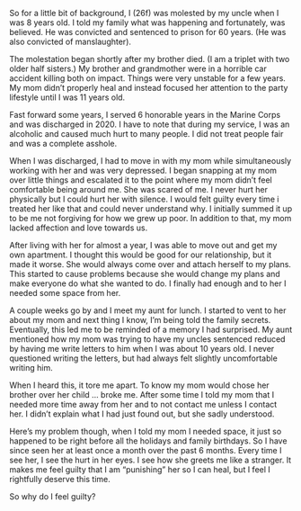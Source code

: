 So for a little bit of background, I (26f) was molested by my uncle when I was 8 years old. I told my family what was happening and fortunately, was believed.  He was convicted and sentenced to prison for 60 years. (He was also convicted of manslaughter).

The molestation began shortly after my brother died. (I am a triplet with two older half sisters.) My brother and grandmother were in a horrible car accident killing both on impact. Things were very unstable for a few years. My mom didn’t properly heal and instead focused her attention to the party lifestyle until I was 11 years old. 

Fast forward some years, I served 6 honorable years in the Marine Corps and was discharged in 2020. I have to note that during my service, I was an alcoholic and caused much hurt to many people. I did not treat people fair and was a complete asshole. 

When I was discharged, I had to move in with my mom while simultaneously working with her and was very depressed. I began snapping at my mom over little things and escalated it to the point where my mom didn’t feel comfortable being around me. She was scared of me. I never hurt her physically but I could hurt her with silence. I would felt guilty every time i treated her like that and could never understand why. I initially summed it up to be me not forgiving for how we grew up poor. In addition to that, my mom lacked affection and love towards us. 

After living with her for almost a year, I was able to move out and get my own apartment. I thought this would be good for our relationship, but it made it worse. She would always come over and attach herself to my plans. This started to cause problems because she would change my plans and make everyone do what she wanted to do. I finally had enough and to her I needed some space from her. 

A couple weeks go by and I meet my aunt for lunch. I started to vent to her about my mom and next thing I know, I’m being told the family secrets. Eventually, this led me to be reminded of a memory I had surprised. My aunt mentioned how my mom was trying to have my uncles sentenced reduced by having me write letters to him when I was about 10 years old. I never questioned writing the letters, but had always felt slightly uncomfortable writing him. 

When I heard this, it tore me apart. To know my mom would chose her brother over her child … broke me. After some time I told my mom that I needed more time away from her and to not contact me unless I contact her. I didn’t explain what I had just found out, but she sadly understood. 

Here’s my problem though, when I told my mom I needed space, it just so happened to be right before all the holidays and family birthdays. So I have since seen her at least once a month over the past 6 months. Every time I see her, I see the hurt in her eyes. I see how she greets me like a stranger. It makes me feel guilty that I am “punishing” her so I can heal, but I feel I rightfully deserve this time. 

So why do I feel guilty?